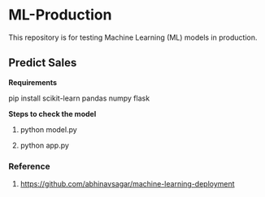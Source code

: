 # ML-Production
This repository is for testing Machine Learning (ML) models in production.


## Predict Sales

**Requirements**

pip install scikit-learn pandas numpy flask

**Steps to check the model**

1. python model.py

2. python app.py


### Reference 

1. https://github.com/abhinavsagar/machine-learning-deployment
